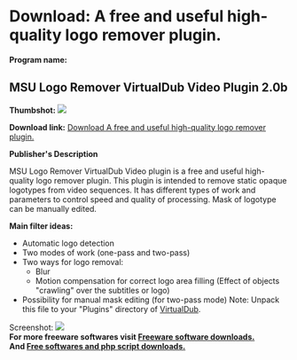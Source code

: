 # Download: A free and useful high-quality logo remover plugin.

**Program name:**

## MSU Logo Remover VirtualDub Video Plugin 2.0b

  
**Thumbshot:** ![](http://www.freewarefiles.com/screenshot/msulogoremover_md.gif)   
  
**Download link:** [Download A free and useful high-quality logo remover plugin.](http://freesoftwares.boysofts.com/MSU-Logo-Remover-VirtualDub-Video-Plugin-b_program_18781.html)  
  


**Publisher's Description**  
  


MSU Logo Remover VirtualDub Video plugin is a free and useful high-quality logo remover plugin. This plugin is intended to remove static opaque logotypes from video sequences. It has different types of work and parameters to control speed and quality of processing. Mask of logotype can be manually edited. 

**Main filter ideas:**

  * Automatic logo detection 
  * Two modes of work (one-pass and two-pass) 
  * Two ways for logo removal: 
    * Blur 
    * Motion compensation for correct logo area filling (Effect of objects "crawling" over the subtitles or logo) 
  * Possibility for manual mask editing (for two-pass mode) 
Note: Unpack this file to your "Plugins" directory of [VirtualDub](http://www.freewarefiles.com/program_6_74_14146.html). 

  
  
Screenshot: ![](http://www.freewarefiles.com/screenshot/msulogoremover.gif)   
**For more freeware softwares visit [Freeware software downloads.](http://freesoftwares.boysofts.com/)**   
**And [Free softwares and php script downloads.](http://www.boysofts.com/)**
